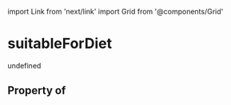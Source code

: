 import Link from 'next/link'
import Grid from '@components/Grid'

# suitableForDiet

undefined

## Property of



